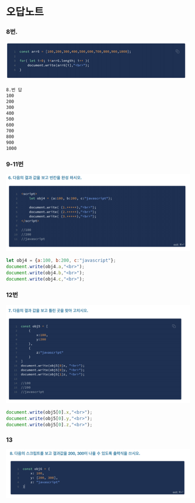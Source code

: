 # 오답노트

### 8번.

![](.gitbook/assets/image%20%2818%29.png)

```text
8.번 답
100
200
300
400
500
600
700
800
900
1000
```

### 

### 9-11번

![](.gitbook/assets/image%20%2815%29.png)

```javascript
let obj4 = {a:100, b:200, c:"javascript"};
document.write(obj4.a,"<br>");
document.write(obj4.b,"<br>");
document.write(obj4.c,"<br>");
```

### 

### 12번

![](.gitbook/assets/image%20%2819%29.png)

```javascript
document.write(obj5[0].x,"<br>");
document.write(obj5[0].y,"<br>");
document.write(obj5[0].z,"<br>");
```



### 13

![](.gitbook/assets/image%20%2817%29.png)

